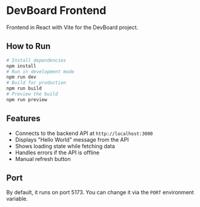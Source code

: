 # DevBoard Frontend

Frontend in React with Vite for the DevBoard project.

## How to Run

```bash
# Install dependencies
npm install
# Run in development mode
npm run dev
# Build for production
npm run build
# Preview the build
npm run preview
```

## Features

- Connects to the backend API at `http://localhost:3000`
- Displays "Hello World" message from the API
- Shows loading state while fetching data
- Handles errors if the API is offline
- Manual refresh button

## Port

By default, it runs on port 5173. You can change it via the `PORT` environment variable.
